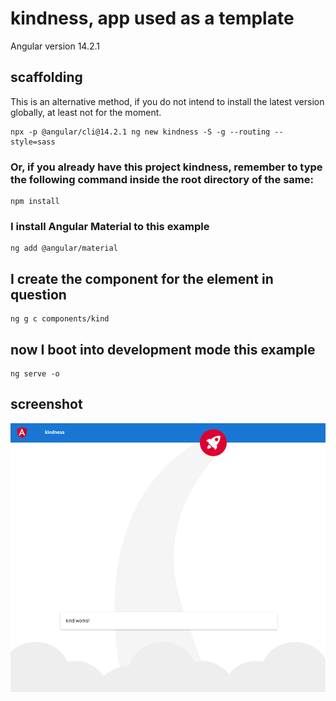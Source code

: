# kindness, app used as a template

Angular version 14.2.1

## scaffolding

This is an alternative method, if you do not intend to install the latest version globally, at least not for the moment.

```shell
npx -p @angular/cli@14.2.1 ng new kindness -S -g --routing --style=sass
```

### Or, if you already have this project kindness, remember to type the following command inside the root directory of the same:

```shell
npm install
```

### I install Angular Material to this example

```shell
ng add @angular/material
```

## I create the component for the element in question

```shell
ng g c components/kind
```

## now I boot into development mode this example

```shell
ng serve -o
```

## screenshot

![kindness screenshot](https://github.com/paolomococci/angular-exercises-workshop/blob/main/screenshots/kindness_2022-06-13.png)
